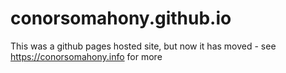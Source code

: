 # conorsomahony.github.io

This was a github pages hosted site, but now it has moved - see https://conorsomahony.info for more
